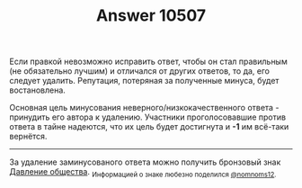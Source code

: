 ﻿---
title: "Answer 10507"
se.owner.user_id: 217579
se.owner.display_name: "0xdb"
se.owner.link: "https://ru.meta.stackoverflow.com/users/217579/0xdb"
se.answer_id: 10507
se.question_id: 10501
se.post_type: answer
se.score: 5
se.is_accepted: True
---
<p>Если правкой невозможно исправить ответ, чтобы он стал правильным (не обязательно лучшим) и отличался от других ответов, то да, его следует удалить. Репутация, потеряная за полученные минуса, будет востановлена.</p>

<p>Основная цель минусования неверного/низкокачественного ответа - принудить его автора к удалению. Участники проголосовавшие против ответа в тайне надеются, что их цель будет достигнута и <strong>-1</strong> им всё-таки вернётся. </p>

<hr>

<p>За удаление заминусованого ответа можно получить бронзовый знак <a href="https://ru.meta.stackoverflow.com/help/badges/38/peer-pressure">Давление общества</a>. <sub>Информацией о знаке любезно поделился <a href="https://ru.meta.stackoverflow.com/questions/10501/%d0%a1%d1%82%d0%be%d0%b8%d1%82-%d0%bb%d0%b8-%d1%83%d0%b4%d0%b0%d0%bb%d1%8f%d1%82%d1%8c-%d1%81%d0%b2%d0%be%d0%b9-%d0%bf%d0%bb%d0%be%d1%85%d0%be%d0%b9-%d0%b8-%d0%b7%d0%b0%d0%bc%d0%b8%d0%bd%d1%83%d1%81%d0%be%d0%b2%d0%b0%d0%bd%d0%bd%d1%8b%d0%b9-%d0%be%d1%82%d0%b2%d0%b5%d1%82#comment44343_10507">@nomnoms12</a>.</sub></p>
